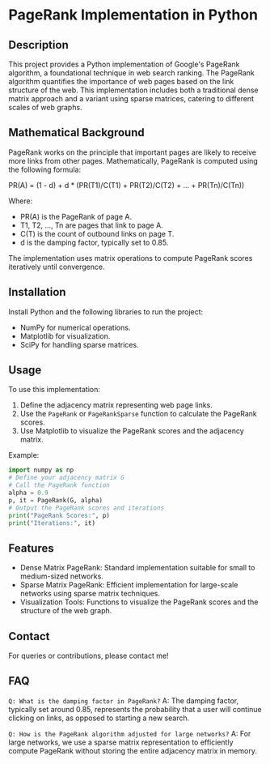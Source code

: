 # PageRank Implementation in Python

## Description
This project provides a Python implementation of Google's PageRank algorithm, a foundational technique in web search ranking. The PageRank algorithm quantifies the importance of web pages based on the link structure of the web. This implementation includes both a traditional dense matrix approach and a variant using sparse matrices, catering to different scales of web graphs.

## Mathematical Background
PageRank works on the principle that important pages are likely to receive more links from other pages. Mathematically, PageRank is computed using the following formula:

PR(A) = (1 - d) + d * (PR(T1)/C(T1) + PR(T2)/C(T2) + ... + PR(Tn)/C(Tn))

Where:
- PR(A) is the PageRank of page A.
- T1, T2, ..., Tn are pages that link to page A.
- C(T) is the count of outbound links on page T.
- d is the damping factor, typically set to 0.85.

The implementation uses matrix operations to compute PageRank scores iteratively until convergence.

## Installation
Install Python and the following libraries to run the project:
- NumPy for numerical operations.
- Matplotlib for visualization.
- SciPy for handling sparse matrices.

## Usage
To use this implementation:
1. Define the adjacency matrix representing web page links.
2. Use the `PageRank` or `PageRankSparse` function to calculate the PageRank scores.
3. Use Matplotlib to visualize the PageRank scores and the adjacency matrix.

Example:
```python
import numpy as np
# Define your adjacency matrix G
# Call the PageRank function
alpha = 0.9
p, it = PageRank(G, alpha)
# Output the PageRank scores and iterations
print("PageRank Scores:", p)
print("Iterations:", it)
```

## Features

- Dense Matrix PageRank: Standard implementation suitable for small to medium-sized networks.
- Sparse Matrix PageRank: Efficient implementation for large-scale networks using sparse matrix techniques.
- Visualization Tools: Functions to visualize the PageRank scores and the structure of the web graph.

## Contact

For queries or contributions, please contact me!

## FAQ

`Q: What is the damping factor in PageRank?`
A: The damping factor, typically set around 0.85, represents the probability that a user will continue clicking on links, as opposed to starting a new search.

`Q: How is the PageRank algorithm adjusted for large networks?`
A: For large networks, we use a sparse matrix representation to efficiently compute PageRank without storing the entire adjacency matrix in memory.
